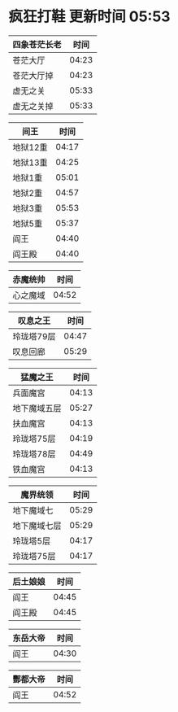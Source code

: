 # 疯狂打鞋 更新时间 05:53

| 四象苍茫长老   | 时间    |
|--------|-------|
| 苍茫大厅 | 04:23 |
| 苍茫大厅掉 | 04:23 |
| 虚无之关 | 05:33 |
| 虚无之关掉 | 05:33 |

| 间王   | 时间    |
|--------|-------|
| 地狱12重 | 04:17 |
| 地狱13重 | 04:25 |
| 地狱1重 | 05:01 |
| 地狱2重 | 04:57 |
| 地狱3重 | 05:53 |
| 地狱5重 | 05:37 |
| 阎王 | 04:40 |
| 阎王殿 | 04:40 |

| 赤魔统帅   | 时间    |
|--------|-------|
| 心之魔域 | 04:52 |

| 叹息之王   | 时间    |
|--------|-------|
| 玲珑塔79层 | 04:47 |
| 叹息回廊 | 05:29 |

| 猛魔之王   | 时间    |
|--------|-------|
| 兵面魔宫 | 04:13 |
| 地下魔域五层 | 05:27 |
| 扶血魔宫 | 04:13 |
| 玲珑塔75层 | 04:19 |
| 玲珑塔78层 | 04:49 |
| 铁血魔宫 | 04:13 |

| 魔界统领   | 时间    |
|--------|-------|
| 地下魔域七 | 05:29 |
| 地下魔域七层 | 05:29 |
| 玲珑塔5层 | 04:17 |
| 玲珑塔75层 | 04:17 |

| 后土娘娘   | 时间    |
|--------|-------|
| 阎王 | 04:45 |
| 阎王殿 | 04:45 |

| 东岳大帝   | 时间    |
|--------|-------|
| 阎王 | 04:30 |

| 酆都大帝   | 时间    |
|--------|-------|
| 阎王 | 04:52 |